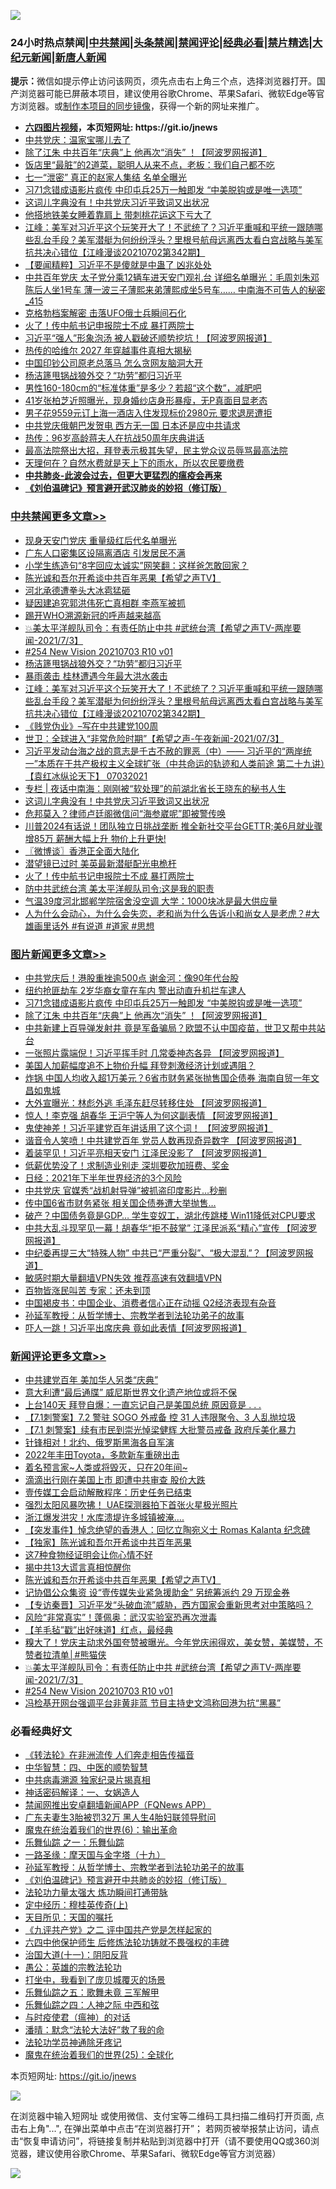 ![](https://raw.githubusercontent.com/fqnews/bnews/master/64photo/fqnews-qr.jpg)

<div id="tt">
<h3>24小时热点禁闻|<a href="#%E4%B8%AD%E5%85%B1%E7%A6%81%E9%97%BB%E6%9B%B4%E5%A4%9A%E6%96%87%E7%AB%A0">中共禁闻</a>|<a href="#%E5%9B%BE%E7%89%87%E6%96%B0%E9%97%BB%E6%9B%B4%E5%A4%9A%E6%96%87%E7%AB%A0">头条禁闻</a>|<a href="#%E6%96%B0%E9%97%BB%E8%AF%84%E8%AE%BA%E6%9B%B4%E5%A4%9A%E6%96%87%E7%AB%A0">禁闻评论|<a href="#%E5%BF%85%E7%9C%8B%E7%BB%8F%E5%85%B8%E5%A5%BD%E6%96%87">经典必看|<a href="/video.md#%E7%A6%81%E7%89%87%E7%B2%BE%E9%80%89">禁片精选</a>|<a href="https://github.com/fqnews/djy/blob/master/gb/nf1351518.md#1">大纪元新闻</a>|<a href="https://github.com/fqnews/ntdtv/blob/master/gb/prog204.md#1">新唐人新闻</a></h3>
<div><b>提示：</b>微信如提示停止访问该网页，须先点击右上角三个点，选择浏览器打开。国产浏览器可能已屏蔽本项目，建议使用谷歌Chrome、苹果Safari、微软Edge等官方浏览器。或<a href="https://github.com/fqnews/bnews/blob/master/%E5%88%B6%E4%BD%9Cgit%E7%A6%81%E9%97%BB%E9%95%9C%E5%83%8F.md">制作本项目的同步镜像</a>，获得一个新的网址来推广。</div>
<ul>
<li><b><a href="http://d1.bdrive.tk/64.mp4" target="_blank">六四图片视频</a>，本页短网址: https://git.io/jnews</b></li>
<li><a href="/cnnews/20210703/1579525.md">中共党庆：温家宝哪儿去了</a></li>
<li><a href="/topimagenews/20210703/1579613.md">除了江朱 中共百年“庆典”上 他再次“消失” ！【阿波罗网报道】</a></li>
<li><a href="/health/20210703/1579470.md">饭店里“最脏”的2道菜，聪明人从来不点，老板：我们自己都不吃</a></li>
<li><a href="/comments/20210703/1579712.md">七一“泄密” 真正的赵家人集结 名单全曝光</a></li>
<li><a href="/topimagenews/20210703/1579780.md">习71念错成语影片疯传 中印屯兵25万一触即发 “中美脱钩或是唯一选项”</a></li>
<li><a href="/cbnews/20210703/1579555.md">这词儿字典没有！中共党庆习近平致词又出状况</a></li>
<li><a href="/cnnews/20210703/1579474.md">他搭地铁美女睡着靠肩上 带刺桃花运这下亏大了</a></li>
<li><a href="/cbnews/20210703/1579662.md">江峰：美军对习近平这个玩笑开大了！不武统了？习近平重喊和平统一跟随哪些乱台手段？美军潜艇为何纷纷浮头？里根号航母远离西太看白宫战略与美军抗共决心错位【江峰漫谈20210702第342期】</a></li>
<li><a href="/comments/20210703/1579624.md">【要闻精粹】习近平不是傻就是中蛊了 凶兆处处</a></li>
<li><a href="/comments/20210703/1579631.md">中共百年党庆 太子党分乘12辆车进天安门观礼台 详细名单曝光：毛周刘朱邓陈后人坐1号车 薄一波三子薄熙来弟薄熙成坐5号车…… 中南海不可告人的秘密_415</a></li>
<li><a href="/cnnews/20210703/1579843.md">克格勃档案解密 击落UFO俄士兵瞬间石化</a></li>
<li><a href="/cbnews/20210703/1579532.md">火了！传中航书记申报院士不成 暴打两院士</a></li>
<li><a href="/cnnews/20210703/1579673.md">习近平“强人”形象泡汤 被人戳破还顺势挖坑！【阿波罗网报道】</a></li>
<li><a href="/cnnews/20210703/1579499.md">热传的哈维尔 2027 年穿越事件真相大揭秘</a></li>
<li><a href="/cnnews/20210703/1579524.md">中国印钞公司原老总落马 怎么贪网友脑洞大开</a></li>
<li><a href="/cbnews/20210703/1579738.md">杨洁篪甩锅战狼外交？“功劳”都归习近平</a></li>
<li><a href="/lifebaike/20210703/1579473.md">男性160-180cm的“标准体重”是多少？若超“这个数”，减肥吧</a></li>
<li><a href="/yule/20210703/1579422.md">41岁张柏芝近照曝光，现身婚纱店身形暴瘦，无P真面目显老态</a></li>
<li><a href="/baitai/20210703/1579646.md">男子花9559元订上海一酒店入住发现标价2980元 要求退房遭拒</a></li>
<li><a href="/comments/20210703/1579733.md">中共党庆俄朝巴发贺电 西方无一国 日本还是应中共请求</a></li>
<li><a href="/cnnews/20210703/1579758.md">热传：96岁高龄蒋夫人在抗战50周年庆典讲话</a></li>
<li><a href="/worldnews/usa/20210703/1579627.md">最高法院祭出大招，拜登表示极其失望，民主党众议员辱骂最高法院</a></li>
<li><a href="/cbnews/20210703/1579449.md">天理何在？自然水费就是天上下的雨水，所以农民要缴费</a></li>
<li><b><a href="/comments/20200211/1275071.md" target="_blank">中共肺炎-此波会过去，但更大更猛烈的瘟疫会再来</a></b></li>
<li><b><a href="/comments/20200207/1272816.md" target="_blank">《刘伯温碑记》预言避开武汉肺炎的妙招（修订版）</a></b></li>
</ul>
</div>

<div class="catlist">
<h3><a href="/cbnews/" target="_blank">中共禁闻</a><span><a href="/cbnews/" target="_blank" rel="nofollow">更多文章>></a></span></h3>
<ul>
<li><a href="/cbnews/20210704/1579948.md" target="_blank">现身天安门党庆 重量级红后代名单曝光</a></li>
<li><a href="/cbnews/20210704/1579947.md" target="_blank">广东人口密集区设隔离酒店 引发居民不满</a></li>
<li><a href="/cbnews/20210704/1579926.md" target="_blank">小学生练造句“8字回应太诚实”网笑翻：这样爸怎敢回家？</a></li>
<li><a href="/comments/20210703/1579833.md" target="_blank">陈光诚和吾尔开希谈中共百年恶果【希望之声TV】</a></li>
<li><a href="/cbnews/20210703/1579831.md" target="_blank">河北承德遭拳头大冰雹猛砸</a></li>
<li><a href="/cbnews/20210703/1579829.md" target="_blank">疑因建追究郭洪伟死亡真相群 李燕军被抓</a></li>
<li><a href="/cbnews/20210703/1579814.md" target="_blank">踢开WHO溯源新冠的呼声越来越高</a></li>
<li><a href="/comments/20210703/1579785.md" target="_blank">💥美太平洋舰队司令：有责任防止中共 #武统台湾【希望之声TV-两岸要闻-2021/7/3】</a></li>
<li><a href="/comments/20210703/1579782.md" target="_blank">#254 New Vision 20210703 R10 v01</a></li>
<li><a href="/cbnews/20210703/1579738.md" target="_blank">杨洁篪甩锅战狼外交？“功劳”都归习近平</a></li>
<li><a href="/cbnews/20210703/1579724.md" target="_blank">暴雨袭击 桂林遭遇今年最大洪水袭击</a></li>
<li><a href="/cbnews/20210703/1579662.md" target="_blank">江峰：美军对习近平这个玩笑开大了！不武统了？习近平重喊和平统一跟随哪些乱台手段？美军潜艇为何纷纷浮头？里根号航母远离西太看白宫战略与美军抗共决心错位【江峰漫谈20210702第342期】</a></li>
<li><a href="/cbnews/20210703/1579654.md" target="_blank">《贱党伪业》&#8211;写在中共建党100周</a></li>
<li><a href="/comments/20210703/1579625.md" target="_blank">世卫：全球进入“非常危险时期”【希望之声-午夜新闻-2021/07/3】</a></li>
<li><a href="/comments/20210703/1579614.md" target="_blank">习近平发动台海之战的意志是千古不赦的罪恶（中）—— 习近平的“两岸统一”本质在于共产极权主义全球扩张（中共命运的轨迹和人类前途  第二十九讲）【袁红冰纵论天下】 07032021</a></li>
<li><a href="/cbnews/20210703/1579601.md" target="_blank">专栏 | 夜话中南海：刚刚被“软处理”的前湖北省长王晓东的秘书人生</a></li>
<li><a href="/cbnews/20210703/1579555.md" target="_blank">这词儿字典没有！中共党庆习近平致词又出状况</a></li>
<li><a href="/cbnews/20210703/1579554.md" target="_blank">危邦莫入？律师卢廷阁微信问“海参崴呢”即被警传唤</a></li>
<li><a href="/comments/20210703/1579551.md" target="_blank">川普2024有话说！团队独立日挑战垄断 推全新社交平台GETTR;美6月就业骤增85万 薪酬大幅上升 物价上升更快!</a></li>
<li><a href="/cbnews/20210703/1579548.md" target="_blank">〖微博谈〗香港正全面大陆化</a></li>
<li><a href="/cbnews/20210703/1579533.md" target="_blank">潜望镜已过时 美英最新潜艇配光电桅杆</a></li>
<li><a href="/cbnews/20210703/1579532.md" target="_blank">火了！传中航书记申报院士不成 暴打两院士</a></li>
<li><a href="/cbnews/20210703/1579462.md" target="_blank">防中共武统台湾 美太平洋舰队司令:这是我的职责</a></li>
<li><a href="/cbnews/20210703/1579461.md" target="_blank">气温39度河北邯郸学院宿舍没空调 大学：1000块冰是最大供应量</a></li>
<li><a href="/comments/20210703/1579457.md" target="_blank">人为什么会动心，为什么会失恋，老和尚为什么告诉小和尚女人是老虎？#大雄画里话外 #有说道 #道家 #思想</a></li>

</ul>
</div>
<div class="catlist">
<h3><a href="/topimagenews/" target="_blank">图片新闻</a><span><a href="/topimagenews/" target="_blank" rel="nofollow">更多文章>></a></span></h3>
<ul>
<li><a href="/topimagenews/20210704/1579925.md" target="_blank">中共党庆后！港股重挫逾500点 谢金河：像90年代台股</a></li>
<li><a href="/topimagenews/20210704/1579885.md" target="_blank">纽约抢匪劫车 2岁华裔女童在车内 警出动直升机拦车逮人</a></li>
<li><a href="/topimagenews/20210703/1579780.md" target="_blank">习71念错成语影片疯传 中印屯兵25万一触即发 “中美脱钩或是唯一选项”</a></li>
<li><a href="/topimagenews/20210703/1579613.md" target="_blank">除了江朱 中共百年“庆典”上 他再次“消失” ！【阿波罗网报道】</a></li>
<li><a href="/topimagenews/20210702/1579216.md" target="_blank">中共新建上百导弹发射井 竟是军备骗局？欧盟不认中国疫苗，世卫又帮中共站台</a></li>
<li><a href="/topimagenews/20210702/1578867.md" target="_blank">一张照片露端倪！习近平挥手时 几常委神态各异 【阿波罗网报道】</a></li>
<li><a href="/topimagenews/20210702/1578533.md" target="_blank">美国人加薪幅度追不上物价升幅 拜登刺激经济计划或遇阻？</a></li>
<li><a href="/topimagenews/20210701/1578374.md" target="_blank">炸锅 中国人均收入超1万美元？6省市财务紧张抛售国企债券 海南自贸一年文昌如鬼城</a></li>
<li><a href="/topimagenews/20210701/1578148.md" target="_blank">大外宣曝光：林彪外逃 毛泽东赶尽转移住处 【阿波罗网报道】</a></li>
<li><a href="/topimagenews/20210701/1578123.md" target="_blank">惊人！李克强 胡春华 王沪宁等人为何这副表情 【阿波罗网报道】</a></li>
<li><a href="/topimagenews/20210701/1578104.md" target="_blank">鬼使神差！习近平建党百年讲话用了这个词！ 【阿波罗网报道】</a></li>
<li><a href="/topimagenews/20210701/1578070.md" target="_blank">谐音令人笑喷！中共建党百年 党员人数再现奇异数字 【阿波罗网报道】</a></li>
<li><a href="/topimagenews/20210701/1577976.md" target="_blank">着装罕见！习近平亮相天安门 江泽民没影了 【阿波罗网报道】</a></li>
<li><a href="/topimagenews/20210701/1577804.md" target="_blank">低薪优势没了！求制造业别走 深圳要砍加班费、奖金</a></li>
<li><a href="/topimagenews/20210701/1577795.md" target="_blank">日经：2021年下半年世界经济的3个风险</a></li>
<li><a href="/topimagenews/20210701/1577782.md" target="_blank">中共党庆 官媒秀“战机射导弹”被抓盗印度影片…秒删</a></li>
<li><a href="/topimagenews/20210630/1577706.md" target="_blank">传中国6省市财务紧张 相关国企债券遭大举抛售…</a></li>
<li><a href="/topimagenews/20210630/1577541.md" target="_blank">破产？中国债务竟是GDP&#8230; 学生变奴工，湖北传跳楼 Win11降低对CPU要求</a></li>
<li><a href="/topimagenews/20210630/1577446.md" target="_blank">中共大乱斗现罕见一幕！胡春华“拒不鼓掌” 江泽民派系“精心”宣传 【阿波罗网报道】</a></li>
<li><a href="/topimagenews/20210630/1577424.md" target="_blank">中纪委再提三大“特殊人物” 中共已“严重分裂”、“极大混乱”？【阿波罗网报道】</a></li>
<li><a href="/comments/20210630/1485911.md" target="_blank">敏感时期大量翻墙VPN失效 推荐高速有效翻墙VPN</a></li>
<li><a href="/topimagenews/20210630/1577019.md" target="_blank">百物皆涨民叫苦 专家：还未到顶</a></li>
<li><a href="/topimagenews/20210629/1576940.md" target="_blank">中国褐皮书：中国企业、消费者信心正在动摇 Q2经济表现有杂音</a></li>
<li><a href="/comments/20210629/1576797.md" target="_blank">孙延军教授：从哲学博士、宗教学者到法轮功弟子的故事</a></li>
<li><a href="/topimagenews/20210629/1576671.md" target="_blank">吓人一跳！习近平出席庆典 竟如此表情【阿波罗网报道】</a></li>

</ul>
</div>
<div class="catlist">
<h3><a href="/comments/" target="_blank">新闻评论</a><span><a href="/comments/" target="_blank" rel="nofollow">更多文章>></a></span></h3>
<ul>
<li><a href="/comments/20210704/1579943.md" target="_blank">中共建党百年 美加华人另类“庆典”</a></li>
<li><a href="/comments/20210704/1579936.md" target="_blank">意大利遭“最后通牒” 威尼斯世界文化遗产地位或将不保</a></li>
<li><a href="/comments/20210704/1579914.md" target="_blank">上台140天 拜登自爆：一直忘记自己是美国总统 原因竟是 . . .</a></li>
<li><a href="/comments/20210704/1579903.md" target="_blank">【7.1刺警案】7.2 警驻 SOGO 外戒备 控 31 人违限聚令、3 人乱抛垃圾</a></li>
<li><a href="/comments/20210704/1579902.md" target="_blank">【7.1 刺警案】续有市民到崇光悼梁健辉 大批警员戒备 政府斥美化暴力</a></li>
<li><a href="/comments/20210704/1579901.md" target="_blank">针锋相对！北约、俄罗斯黑海各自军演</a></li>
<li><a href="/comments/20210704/1579891.md" target="_blank">2022年丰田Toyota，多款新车重磅出击</a></li>
<li><a href="/comments/20210704/1579890.md" target="_blank">着名预言家~人类或将毁灭，只在20年间~</a></li>
<li><a href="/comments/20210704/1579886.md" target="_blank">滴滴出行刚在美国上市 即遭中共审查 股价大跌</a></li>
<li><a href="/comments/20210704/1579874.md" target="_blank">壹传媒工会启动解散程序：历史任务已结束</a></li>
<li><a href="/comments/20210704/1579873.md" target="_blank">强烈太阳风暴吹拂！ UAE探测器拍下首张火星极光照片</a></li>
<li><a href="/comments/20210703/1579855.md" target="_blank">浙江爆发洪灾！水库溃堤许多城镇被淹….</a></li>
<li><a href="/comments/20210703/1579854.md" target="_blank">【突发事件】悼念绝望的香港人：回忆立陶宛义士 Romas Kalanta 纪念碑</a></li>
<li><a href="/comments/20210703/1579846.md" target="_blank">【独家】陈光诚和吾尔开希谈中共百年恶果</a></li>
<li><a href="/comments/20210703/1579845.md" target="_blank">这7种食物经证明会让你心情不好</a></li>
<li><a href="/comments/20210703/1579842.md" target="_blank">揭中共13大谎言真相惊醒你</a></li>
<li><a href="/comments/20210703/1579833.md" target="_blank">陈光诚和吾尔开希谈中共百年恶果【希望之声TV】</a></li>
<li><a href="/comments/20210703/1579832.md" target="_blank">记协倡公众集资 设“壹传媒失业紧急援助金” 另统筹派约 29 万现金券</a></li>
<li><a href="/comments/20210703/1579830.md" target="_blank">【专访秦晋】习近平发“头破血流”威胁，西方国家会重新思考对中策略吗？</a></li>
<li><a href="/comments/20210703/1579788.md" target="_blank">风险“非常真实”！蓬佩奥：武汉实验室恐再次泄毒</a></li>
<li><a href="/comments/20210703/1579787.md" target="_blank">【羊毛毡”戳”出好味道】红点，最经典</a></li>
<li><a href="/comments/20210703/1579786.md" target="_blank">糗大了！党庆主动求外国夸赞被曝光。今年党庆闹得欢，美女赞，美媒赞，不赞者拉清单│#熊猫侠</a></li>
<li><a href="/comments/20210703/1579785.md" target="_blank">💥美太平洋舰队司令：有责任防止中共 #武统台湾【希望之声TV-两岸要闻-2021/7/3】</a></li>
<li><a href="/comments/20210703/1579782.md" target="_blank">#254 New Vision 20210703 R10 v01</a></li>
<li><a href="/comments/20210703/1579781.md" target="_blank">冯检基开网台强调平台非黄非蓝 节目主持史文鸿称回港为抗“黑暴”</a></li>

</ul>
</div>

<div class="catlist">
<h3>必看经典好文</h3>
<ul>
<li><a href="/comments/20210509/1542786.md" target="_blank">《转法轮》在非洲流传 人们奔走相告传福音</a></li>
<li><a href="/comments/20200605/783247.md" target="_blank">中华智慧：四、中医的顺势智慧</a></li>
<li><a href="/ccpdope/20200412/1311165.md" target="_blank">中共病毒溯源 独家纪录片揭真相</a></li>
<li><a href="/comments/20200609/1342224.md" target="_blank">神话密码解译：一、女娲造人</a></li>
<li><a href="/comments/20200503/1322531.md" target="_blank">禁闻网推出安卓翻墙新闻APP（FQNews APP）</a></li>
<li><a href="/cbnews/20200611/1343037.md" target="_blank">广东夫妻生3胎被罚32万 黑人生4胎妇联领导慰问</a></li>
<li><a href="/topimagenews/20180524/947358.md" target="_blank">魔鬼在统治着我们的世界(6)：输出革命</a></li>
<li><a href="/tculture/20170710/789533.md" target="_blank">乐舞仙踪 之一：乐舞仙踪</a></li>
<li><a href="/topimagenews/20180327/919935.md" target="_blank">一路圣缘：摩天国与金字塔（十九）</a></li>
<li><a href="/comments/20210629/1576797.md" target="_blank">孙延军教授：从哲学博士、宗教学者到法轮功弟子的故事</a></li>
<li><a href="/comments/20200207/1272816.md" target="_blank">《刘伯温碑记》预言避开中共肺炎的妙招（修订版）</a></li>
<li><a href="/cbnews/20200816/1381005.md" target="_blank">法轮功力量太强大 炼功瞬间打通带脉</a></li>
<li><a href="/tculture/xiulian/20151104/467495.md" target="_blank">定中经历：穆桂英传奇(上)</a></li>
<li><a href="/tculture/20180919/1000196.md" target="_blank">天目所见：天国的嘱托</a></li>
<li><a href="/bookonline/20131116/201055.md" target="_blank">《九评共产党》之二 评中国共产党是怎样起家的</a></li>
<li><a href="/comments/20200926/1403542.md" target="_blank">六四中他保护师生 后修炼法轮功铸就不畏强权的丰碑</a></li>
<li><a href="/cbnews/20180317/915893.md" target="_blank">治国大道(十一)：阴阳反背</a></li>
<li><a href="/comments/20200313/1292991.md" target="_blank">愚公：英雄的宗教法轮功</a></li>
<li><a href="/comments/20201015/1414242.md" target="_blank">打坐中，我看到了庞贝城覆灭的场景</a></li>
<li><a href="/tculture/20170715/791820.md" target="_blank">乐舞仙踪之五：歌舞未竟 三军解甲</a></li>
<li><a href="/tculture/20190101/791144.md" target="_blank">乐舞仙踪之四：人神之际 中西和弦</a></li>
<li><a href="/comments/20200327/1301424.md" target="_blank">与时疫使君（瘟神）的对话</a></li>
<li><a href="/comments/20210312/1502968.md" target="_blank">潘晴：默念“法轮大法好”救了我的命</a></li>
<li><a href="/health/20170626/780263.md" target="_blank">法轮功学员神通除牙疼记</a></li>
<li><a href="/comments/20181017/1014654.md" target="_blank">魔鬼在统治着我们的世界(25)：全球化</a></li>

</ul>
</div>

本页短网址: https://git.io/jnews

![](https://raw.githubusercontent.com/fqnews/bnews/master/64photo/fqnews-qr.jpg)

在浏览器中输入短网址 或使用微信、支付宝等二维码工具扫描二维码打开页面, 点击右上角"...", 在弹出菜单中点击“在浏览器打开”； 若网页被举报禁止访问，请点击“恢复申请访问”，将链接复制并粘贴到浏览器中打开（请不要使用QQ或360浏览器，建议使用谷歌Chrome、苹果Safari、微软Edge等官方浏览器）

![](https://raw.githubusercontent.com/fqnews/bnews/master/64photo/wx.jpg)